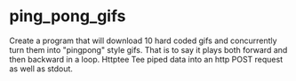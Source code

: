 # ping_pong_gifs
Create a program that will download 10 hard coded gifs and concurrently turn them into "pingpong" style gifs. That is to say it plays both forward and then backward in a loop. Httptee Tee piped data into an http POST request as well as stdout.

